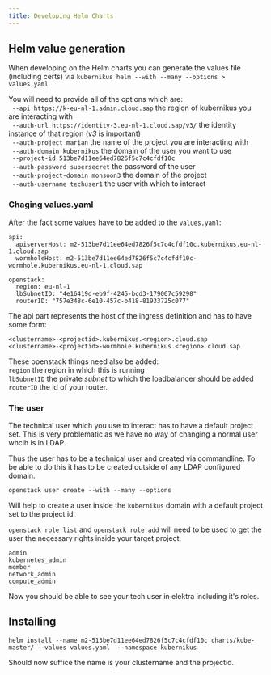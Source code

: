 ```yaml
---
title: Developing Helm Charts
---
```


## Helm value generation

When developing on the Helm charts you can generate the values file (including certs) via
```kubernikus helm --with --many --options > values.yaml```  

You will need to provide all of the options which are:  
``` --api https://k-eu-nl-1.admin.cloud.sap``` the region of kubernikus you are interacting with  
``` --auth-url https://identity-3.eu-nl-1.cloud.sap/v3/``` the identity instance of that region (_v3_ is important)  
``` --auth-project marian``` the name of the project you are interacting with  
``` --auth-domain kubernikus``` the domain of the user you want to use  
``` --project-id 513be7d11ee64ed7826f5c7c4cfdf10c```  
``` --auth-password supersecret``` the password of the user  
``` --auth-project-domain monsoon3``` the domain of the project  
``` --auth-username techuser1``` the user with which to interact  

### Chaging values.yaml
After the fact some values have to be added to the ```values.yaml```:
```
api:
  apiserverHost: m2-513be7d11ee64ed7826f5c7c4cfdf10c.kubernikus.eu-nl-1.cloud.sap
  wormholeHost: m2-513be7d11ee64ed7826f5c7c4cfdf10c-wormhole.kubernikus.eu-nl-1.cloud.sap

openstack:
  region: eu-nl-1
  lbSubnetID: "4e16419d-eb9f-4245-bcd3-179067c59298"
  routerID: "757e348c-6e10-457c-b418-81933725c077"
```
The api part represents the host of the ingress definition and has to have some form:  
```
<clustername>-<projectid>.kubernikus.<region>.cloud.sap
<clustername>-<projectid>-wormhole.kubernikus.<region>.cloud.sap
```

These openstack things need also be added:  
```region```  the region in which this is running  
```lbSubnetID```  the private _subnet_ to which the loadbalancer should be added  
```routerID```  the id of your router.  

### The user

The technical user which you use to interact has to have a default project set. This is very problematic as we have no way of changing a normal user whcih is in LDAP.

Thus the user has to be a technical user and created via commandline.
To be able to do this it has to be created outside of any LDAP configured domain.

```
openstack user create --with --many --options
```
Will help to create a user inside the ```kubernikus``` domain with a default project set to the project id.

```openstack role list``` and ```openstack role add``` will need to be used to get the user the necessary rights inside your target project.
```
admin
kubernetes_admin
member
network_admin
compute_admin
```
Now you should be able to see your tech user in elektra including it's roles.

## Installing

```
helm install --name m2-513be7d11ee64ed7826f5c7c4cfdf10c charts/kube-master/ --values values.yaml  --namespace kubernikus
```
Should now suffice the name is your clustername and the projectid.
